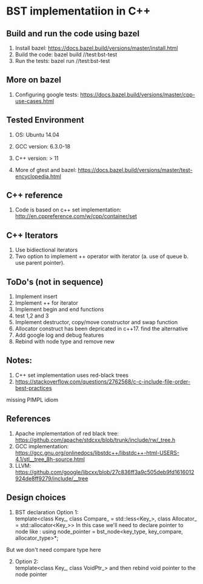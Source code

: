 # BST implementatiion in C++

## Build and run the code  using bazel
1. Install bazel: https://docs.bazel.build/versions/master/install.html
2. Build the code: bazel build //test:bst-test
3. Run the tests: bazel run //test:bst-test

## More on bazel
1. Configuring google tests: https://docs.bazel.build/versions/master/cpp-use-cases.html

## Tested Environment
1. OS: Ubuntu 14.04
2. GCC version: 6.3.0-18
3. C++ version: > 11

2. More of gtest and bazel: https://docs.bazel.build/versions/master/test-encyclopedia.html

## C++ reference
1. Code is based on c++ set implementation: http://en.cppreference.com/w/cpp/container/set

## C++ Iterators
1. Use bidiectional iterators
2. Two option to implement ++ operator with iterator (a. use of queue b. use parent pointer). 

 ## ToDo's (not in sequence)
 1. Implement insert
 2. Implement ++ for iterator
 3. Implement begin and end functions
 4. test 1,2 and 3
 5. Implement destructor, copy/move constructor and swap function
 6. Allocator construct has been depricated in c++17. find the alternative
 7. Add google log and debug features
 8. Rebind with node type and remove new

 ## Notes:
 1. C++ set implementation uses red-black trees
 2. https://stackoverflow.com/questions/2762568/c-c-include-file-order-best-practices

 missing PIMPL idiom

 ## References
1. Apache implementation of red black tree: https://github.com/apache/stdcxx/blob/trunk/include/rw/_tree.h
2. GCC implementation: https://gcc.gnu.org/onlinedocs/libstdc++/libstdc++-html-USERS-4.1/stl__tree_8h-source.html
3. LLVM: https://github.com/google/libcxx/blob/27c836ff3a9c505deb9fd1616012924de8ff9279/include/__tree



## Design choices
1. BST declaration 
Option 1:   
template<class Key_, class Compare_ = std::less<Key_>, class Allocator_ = std::allocator<Key_>> 
In this case we'll need to declare pointer to node like :
using node_pointer    = bst_node<key_type, key_compare, allocator_type>*;

But we don't need compare type here

2. Option 2:  
template<class Key_, class VoidPtr_>
and then rebind void pointer to the node pointer  
